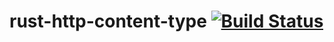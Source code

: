 rust-http-content-type [![Build Status](https://travis-ci.org/reem/rust-http-content-type.svg?branch=master)](https://travis-ci.org/reem/rust-http-content-type)
======================
